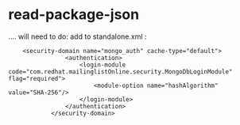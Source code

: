 # read-package-json
.... will need to do: 
add to standalone.xml :

 		<security-domain name="mongo_auth" cache-type="default">
                    <authentication>
                        <login-module code="com.redhat.mailinglistOnline.security.MongoDbLoginModule" flag="required">
                            <module-option name="hashAlgorithm" value="SHA-256"/>
                        </login-module>
                    </authentication>
                </security-domain>
